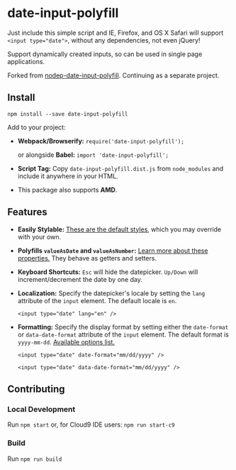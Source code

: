 # date-input-polyfill
Just include this simple script and IE, Firefox, and OS X Safari will support `<input type="date">`, without any dependencies, not even jQuery!

Support dynamically created inputs, so can be used in single page applications.

Forked from [nodep-date-input-polyfill](https://github.com/brianblakely/nodep-date-input-polyfilll). Continuing as a separate project.

## Install
`npm install --save date-input-polyfill`

Add to your project:

* **Webpack/Browserify:** `require('date-input-polyfill');`

    or alongside **Babel:** `import 'date-input-polyfill';`

* **Script Tag:** Copy `date-input-polyfill.dist.js` from `node_modules` and
include it anywhere in your HTML.

* This package also supports **AMD**.

## Features
* **Easily Stylable:** [These are the default styles](https://github.com/jcgertig/date-input-polyfill/blob/master/date-input-polyfill.scss),
which you may override with your own.

* **Polyfills `valueAsDate` and `valueAsNumber`:**
[Learn more about these properties.](https://developer.mozilla.org/en-US/docs/Web/API/HTMLInputElement#property-valueasdate)
They behave as getters and setters.

* **Keyboard Shortcuts:** `Esc` will hide the datepicker. `Up/Down` will
increment/decrement the date by one day.

* **Localization:** Specify the datepicker's locale by setting the
`lang` attribute of the `input` element.  The default locale is `en`.

    `<input type="date" lang="en" />`

* **Formatting:** Specify the display format by setting either the
`date-format` or `data-date-format` attribute of the `input` element.  The default format is `yyyy-mm-dd`.
[Available options list.](https://github.com/felixge/node-dateformat#mask-options)

    `<input type="date" date-format="mm/dd/yyyy" />`
    
    `<input type="date" data-date-format="mm/dd/yyyy" />`


## Contributing

### Local Development
Run `npm start` or, for Cloud9 IDE users: `npm run start-c9`

### Build
Run `npm run build`
